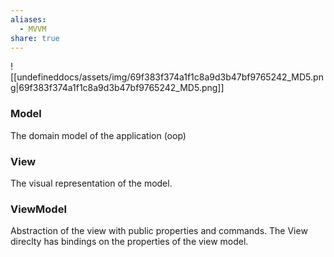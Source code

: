 ```yaml
---
aliases:
  - MVVM
share: true
---
```

![[undefineddocs/assets/img/69f383f374a1f1c8a9d3b47bf9765242_MD5.png|69f383f374a1f1c8a9d3b47bf9765242_MD5.png]]
### Model
The domain model of the application (oop)

### View
The visual representation of the model.

### ViewModel
Abstraction of the view with public properties and commands.
The View direclty has bindings on the properties of the view model.
